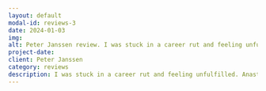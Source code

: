 ```yaml
---
layout: default
modal-id: reviews-3
date: 2024-01-03
img: 
alt: Peter Janssen review. I was stuck in a career rut and feeling unfulfilled ...
project-date: 
client: Peter Janssen
category: reviews
description: I was stuck in a career rut and feeling unfulfilled. Anastasia helped me identify my true passions and create a plan to achieve my goals.  Her coaching was insightful and motivating, and I now have a renewed sense of purpose and direction in my career. I highly recommend her services to anyone seeking professional fulfillment.
---
```

